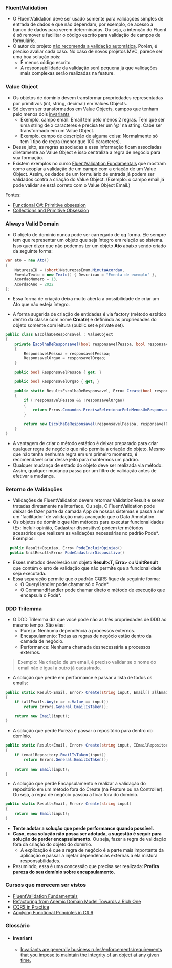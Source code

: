 ### FluentValidation
- O FluentValidation deve ser usado somente para validações simples de entrada de dados e que não dependam, por exemplo, de acesso a banco de dados para serem determinadas. Ou seja, a intenção do Fluent é só remover e facilitar o código escrito para validação de campos de formulário.
- O autor do projeto [não recomenda a validação automática](https://docs.fluentvalidation.net/en/latest/aspnet.html). Porém, é preciso avaliar cada caso. No caso de novos projetos MVC, parece ser uma boa solução pois:
  - É menos código escrito.
  - A responsabilidade da validação será pequena já que validações mais complexas serão realizadas na feature.

### Value Object
- Os objetos de domínio devem transformar propriedades representadas por primitivos (int, string, decimal) em Values Objects. 
- Só devem ser transformados em Value Objects, campos que tenham pelo menos dois [invariants](#invariant)
  - Exemplo, campo email: Email tem pelo menos 2 regras. Tem que ser uma string de x caracteres e precisa ter um '@' na string. Cabe ser transformado em um Value Object.
  - Exemplo, campo de descrição de alguma coisa: Normalmente só tem 1 tipo de regra (menor que 100 caracteres).
- Desse jeito, as regras associadas a essa informação ficam associadas diretamente ao Value Object e isso centraliza a regra de negócio para sua formação.
- Existem exemplos no curso [FluentValidation Fundamentals](#cursos-que-merecem-ser-vistos) que mostram como acoplar a validação de um campo com a criação de um Value Object. Assim, os dados de um formulário de entrada já podem ser validados contra a criação do Value Object. (Exemplo: o campo email já pode validar se está correto com o Value Object Email.)

Fontes: 
- [Functional C#: Primitive obsession](https://enterprisecraftsmanship.com/posts/functional-c-primitive-obsession/)
- [Collections and Primitive Obsession](https://vkhorikov.medium.com/collections-and-primitive-obsession-67c8bd6efe95)

### Always Valid Domain
- O objeto de domínio nunca pode ser carregado de qq forma. Ele sempre tem que representar um objeto que seja íntegro em relação ao sistema. Isso quer dizer que não podemos ter um objeto **Ato** abaixo sendo criado da seguinte forma:

```cs
var ato = new Ato()
{
    NaturezaID = (short)NaturezasEnum.MinutaAcordao,
    EmentaTexto = new Texto() { Descricao = "Ementa de exemplo" },
    AcordaoNumero = 13,
    AcordaoAno = 2022
};
```
- Essa forma de criação deixa muito aberta a possibilidade de criar um Ato que não esteja íntegro. 

- A forma sugerida de criação de entidades é via factory (método estático dentro da classe com nome **Create**) e definindo as propriedades do objeto somente com leitura (public set e private set).
```cs
public class EscolhaDeResponsavel : ValueObject
{
    private EscolhaDeResponsavel(bool responsavelPessoa, bool responsavelOrgao)
    {
        ResponsavelPessoa = responsavelPessoa;
        ResponsavelOrgao = responsavelOrgao;
    }

    public bool ResponsavelPessoa { get; }

    public bool ResponsavelOrgao { get; }

    public static Result<EscolhaDeResponsavel, Erro> Create(bool responsavelPessoa, bool responsavelOrgao)
    {
        if (!responsavelPessoa && !responsavelOrgao)
        {
            return Erros.Comandos.PrecisaSelecionarPeloMenosUmResponsavel();
        }

        return new EscolhaDeResponsavel(responsavelPessoa, responsavelOrgao);
    }
}
```
- A vantagem de criar o método estático é deixar preparado para criar qualquer regra de negócio que não permita a criação do objeto. Mesmo que não tenha nenhuma regra em um primeiro momento, é recomendável criar desse jeito para mantermos um padrão.
- Qualquer mudança de estado do objeto deve ser realizada via método. Assim, qualquer mudança passa por um filtro de validação antes de efetivar a mudança.

### Retorno de Validações
- Validações de FluentValidation devem retornar ValidationResult e serem tratadas diretamente na interface. Ou seja, O FluentValidation pode deixar de fazer parte da camada App de nossos sistemas e passa a ser um 'facilitador' de validação mais avançado que o Data Annotation.
- Os objetos de domínio que têm métodos para executar funcionalidades (Ex: Incluir opinião, Cadastrar dispositivo) podem ter métodos acessórios que realizem as validações necessárias no padrão Pode*. Exemplos:
```cs
  public Result<Opiniao, Erro> PodeIncluirOpiniao()
  public UnitResult<Erro> PodeCadastrarDispositivo()
```
- Esses métodos devolverão um objeto **Result<T, Erro>** ou **UnitResult<Erro>** que contém o erro de validação que não permite que a funcionalidade seja executada.
- Essa separação permite que o padrão CQRS fique da seguinte forma:
  - O QueryHandler pode chamar só o Pode*.
  - O CommandHandler pode chamar direto o método de execução que encapsula o Pode*.

### DDD Trilemma
- O DDD Trilemma diz que você pode não as três propriedades de DDD ao mesmo tempo. São elas:
  - Pureza: Nenhuma dependência a processos externos. 
  - Encapsulamento: Todas as regras de negócio estão dentro da camada de negócio.
  - Performance: Nenhuma chamada desnecessária a processos externos.

> Exemplo: Na criação de um email, é preciso validar se o nome do email não é igual a outro já cadastrado.
- A solução que perde em performance é passar a lista de todos os emails:
```cs
public static Result<Email, Error> Create(string input, Email[] allEmails)
{
    if (allEmails.Any(c => c.Value == input))
        return Errors.General.EmailIsTaken();

    return new Email(input);
}
```
- A solução que perde Pureza é passar o repositório para dentro do domínio.
```cs
public static Result<Email, Error> Create(string input, IEmailRepository emailRepository)
{
    if (emailRepository.EmailIsTaken(input))
        return Errors.General.EmailIsTaken();
 
    return new Email(input);
}
```
- A solução que perde Encapsulamento é realizar a validação do repositório em um método fora do Create (na Feature ou na Controller). Ou seja, a regra de negócio passou a ficar fora do domínio.
```cs
public static Result<Email, Error> Create(string input)
{
    return new Email(input);
}
```
- **Tente adotar a solução que perde performance quando possível.**
- **Caso, essa solução não possa ser adotada, a sugestão é seguir para solução de perder encapsulamento.** Ou seja, fazer a regra de validação fora da criação do objeto do domínio.
  - A explicação é que a regra de negócio é a parte mais importante da aplicação e passar a injetar dependências externas a ela mistura responsabilidades.
- Resumindo, essa é uma concessão que precisa ser realizada: **Prefira pureza do seu domínio sobre encapsulamento.**


### Cursos que merecem ser vistos
- [FluentValidation Fundamentals](https://app.pluralsight.com/library/courses/fluentvalidation-fundamentals/table-of-contents)
- [Refactoring from Anemic Domain Model Towards a Rich One](https://app.pluralsight.com/library/courses/refactoring-anemic-domain-model/table-of-contents)
- [CQRS in Practice](https://app.pluralsight.com/library/courses/cqrs-in-practice/table-of-contents)
- [Applying Functional Principles in C# 6](https://app.pluralsight.com/library/courses/csharp-applying-functional-principles/table-of-contents)

### Glossário
- #### Invariant 
  - [Invariants are generally business rules/enforcements/requirements that you impose to maintain the integrity of an object at any given time.](https://nikeshshetty.medium.com/designing-the-ddd-way-introduction-9acd910e418)